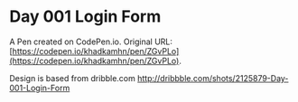 # Day 001 Login Form

A Pen created on CodePen.io. Original URL: [https://codepen.io/khadkamhn/pen/ZGvPLo](https://codepen.io/khadkamhn/pen/ZGvPLo).

Design is based from dribble.com http://dribbble.com/shots/2125879-Day-001-Login-Form
